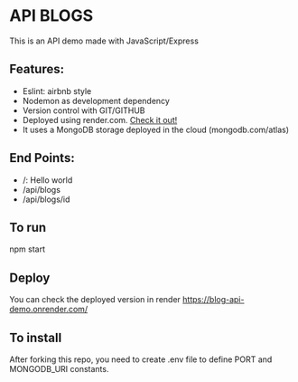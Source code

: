 # API BLOGS

This is an API demo made with JavaScript/Express

## Features:

- Eslint: airbnb style
- Nodemon as development dependency
- Version control with GIT/GITHUB
- Deployed using render.com. [Check it out!](https://blog-api-demo.onrender.com/)
- It uses a MongoDB storage deployed in the cloud (mongodb.com/atlas)

## End Points:

- /: Hello world
- /api/blogs
- /api/blogs/id

## To run

npm start

## Deploy

You can check the deployed version in render https://blog-api-demo.onrender.com/

## To install

After forking this repo, you need to create .env file to define PORT and MONGODB_URI constants.
